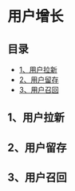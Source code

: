 # 用户增长
## 目录
- [1、用户拉新](#1用户拉新)
- [2、用户留存](#2用户留存)
- [3、用户召回](#3用户召回)
  
## 1、用户拉新
## 2、用户留存
## 3、用户召回
